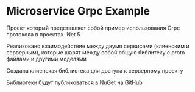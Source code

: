 # Microservice Grpc Example

Проект который представляет собой пример использования Grpc протокола в проектах .Net 5

Реализовано взаимодействие между двумя сервисами (клиенским и серверным), 
которые шарят между собой общую библитеку с proto файлами и другими моделями

Создана клиенская библиотека для доступа к серверному проекту

Библиотеки будут публиковаться в NuGet на GitHub
